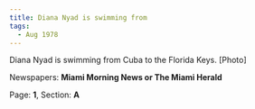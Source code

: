```yaml
---  
title: Diana Nyad is swimming from  
tags:  
  - Aug 1978  
---  
```

  
Diana Nyad is swimming from Cuba to the Florida Keys. [Photo]  
  
Newspapers: **Miami Morning News or The Miami Herald**  
  
Page: **1**, Section: **A** 
